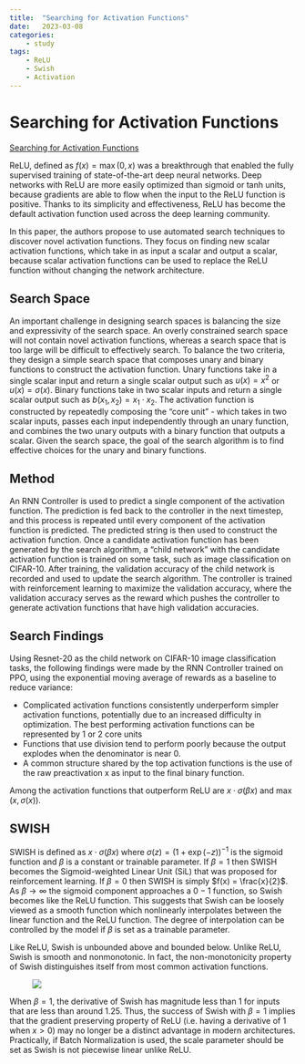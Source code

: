 ```yaml
---
title:  "Searching for Activation Functions"
date:   2023-03-08
categories:
    - study
tags: 
    - ReLU
    - Swish
    - Activation
---
```


# Searching for Activation Functions

[Searching for Activation Functions](https://arxiv.org/pdf/1710.05941.pdf?ref=paperspace-blog)

ReLU, defined as $f(x) = \max(0, x)$ was a breakthrough that enabled the fully supervised training of state-of-the-art deep neural networks. Deep networks with ReLU are more easily optimized than sigmoid or tanh units, because gradients are able to flow when the input to the ReLU function is positive. Thanks to its simplicity and effectiveness, ReLU has
become the default activation function used across the deep learning community.

In this paper, the authors propose to use automated search techniques to discover novel activation functions. They focus on finding new scalar activation functions, which take in as input a scalar and output a scalar, because scalar activation functions can be used to replace the ReLU function without changing the network architecture. 

## Search Space

An important challenge in designing search spaces is balancing the size and expressivity of the search space. An overly constrained search space will not contain novel activation functions, whereas a search space that is too large will be difficult to effectively search. To balance the two criteria, they design a simple search space that composes unary and binary functions to construct the activation function. Unary functions take in a single scalar input and return a single scalar output such as $u(x) = x^2$ or $u(x) = \sigma(x)$. Binary functions take in two scalar inputs and return a single scalar output such as $b(x_1, x_2) = x_1 \cdot x_2$. The activation function is constructed by repeatedly composing the “core unit” - which takes in two scalar inputs, passes each input independently through an unary function, and combines the two unary outputs with a binary function that outputs a scalar. Given the search space, the goal of the search algorithm is to find effective choices for the unary and binary functions.

## Method

An RNN Controller is used to predict a single component of the activation function.  The prediction is fed back to the controller in the next timestep, and this process is repeated until every
component of the activation function is predicted. The predicted string is then used to construct the activation function. Once a candidate activation function has been generated by the search algorithm, a “child network” with the candidate activation function is trained on some task, such as image classification on CIFAR-10. After training, the validation accuracy of the child network is recorded and used to update the search algorithm. The controller is trained with reinforcement learning to maximize the validation accuracy, where the validation accuracy serves as the reward which pushes the controller to generate activation functions that have high validation accuracies. 

## Search Findings

Using Resnet-20 as the child network on CIFAR-10 image classification tasks, the following findings were made by the RNN Controller trained on PPO, using the exponential moving average of rewards as a baseline to reduce variance:

* Complicated activation functions consistently underperform simpler activation functions, potentially due to an increased difficulty in optimization. The best performing activation functions can be represented by 1 or 2 core units
* Functions that use division tend to perform poorly because the output explodes when the denominator is near 0.
* A common structure shared by the top activation functions is the use of the raw preactivation x as input to the final binary function.

Among the activation functions that outperform ReLU are $x \cdot \sigma(\beta x)$ and $\max(x, \sigma(x))$.

## SWISH

SWISH is defined as $x \cdot \sigma(\beta x)$ where $\sigma(z) = (1 + \exp(-z))^{-1}$ is the sigmoid function and $\beta$ is a constant or trainable parameter. If $\beta = 1$ then SWISH becomes the Sigmoid-weighted Linear Unit (SiL) that was proposed for reinforcement learning. If $\beta = 0$ then SWISH is simply $f(x) = \frac{x}{2}$. As $\beta \rightarrow \infty$ the sigmoid component approaches a $0-1$ function, so Swish becomes like the ReLU function. This suggests that Swish can be loosely viewed as a smooth function which nonlinearly interpolates between the linear function and the ReLU function. The degree of interpolation can be controlled by the model if $\beta$ is set as a trainable parameter.

Like ReLU, Swish is unbounded above and bounded below. Unlike ReLU, Swish is smooth and nonmonotonic. In fact, the non-monotonicity property of Swish distinguishes itself from most common activation functions. 

<figure>
<img src="assets/images/searching-for-activation-functions/swish-activation-first-deriv.png">
</figure>

When $\beta = 1$, the derivative of Swish has magnitude less than 1 for inputs that are less than around 1.25. Thus, the success of Swish with $\beta = 1$ implies that the gradient preserving property of ReLU (i.e. having a derivative of 1 when $x > 0$) may no longer be a distinct advantage in modern architectures. Practically, if Batch Normalization is used, the scale parameter should be set as Swish is not piecewise linear unlike ReLU. 

